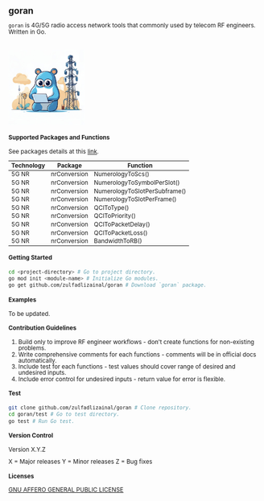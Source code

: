 <span style="line-height: 1.05;">
<small>

## goran

`goran` is 4G/5G radio access network tools that commonly used by telecom RF engineers. Written in Go.

<br>
<img src="\assets\logo.png" width=30% height=30% />
<br>

#### Supported Packages and Functions

See packages details at this [link](https://github.com/zulfadlizainal/goran/blob/main/packages.csv).

| Technology | Package      | Function                      |
|------------|--------------|-------------------------------|
| 5G NR      | nrConversion | NumerologyToScs()             |
| 5G NR      | nrConversion | NumerologyToSymbolPerSlot()   |
| 5G NR      | nrConversion | NumerologyToSlotPerSubframe() |
| 5G NR      | nrConversion | NumerologyToSlotPerFrame()    |
| 5G NR      | nrConversion | QCIToType()                   |
| 5G NR      | nrConversion | QCIToPriority()               |
| 5G NR      | nrConversion | QCIToPacketDelay()            |
| 5G NR      | nrConversion | QCIToPacketLoss()             |
| 5G NR      | nrConversion | BandwidthToRB()               |

#### Getting Started

```bash
cd <project-directory> # Go to project directory.
go mod init <module-name> # Initialize Go modules.
go get github.com/zulfadlizainal/goran # Download `goran` package.
```

#### Examples

To be updated.

#### Contribution Guidelines

1. Build only to improve RF engineer workflows - don't create functions for non-existing problems.
2. Write comprehensive comments for each functions - comments will be in official docs automatically.
3. Include test for each functions - test values should cover range of desired and undesired inputs.
4. Include error control for undesired inputs - return value for error is flexible.

#### Test

```bash
git clone github.com/zulfadlizainal/goran # Clone repository.
cd goran/test # Go to test directory.
go test # Run Go test.
```

#### Version Control

Version X.Y.Z

X = Major releases
Y = Minor releases
Z = Bug fixes

#### Licenses

[GNU AFFERO GENERAL PUBLIC LICENSE](https://github.com/zulfadlizainal/goran/blob/main/LICENSE)

</small>
</span>
